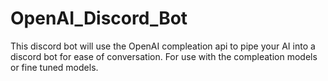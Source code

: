 # OpenAI_Discord_Bot
This discord bot will use the OpenAI compleation api to pipe your AI into a discord bot for ease of conversation. For use with the compleation models or fine tuned models.
